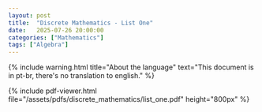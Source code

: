 ```yaml
---
layout: post
title:  "Discrete Mathematics - List One"
date:   2025-07-26 20:00:00
categories: ["Mathematics"]
tags: ["Algebra"]
---
```


{% include warning.html 
   title="About the language" 
   text="This document is in pt-br, there's no translation to english." %}
 
{% include pdf-viewer.html file="/assets/pdfs/discrete_mathematics/list_one.pdf" height="800px" %}
